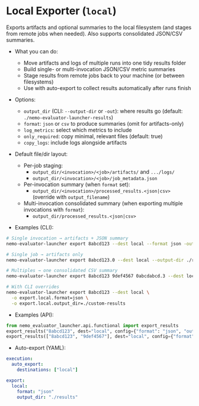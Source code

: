 # Local Exporter (`local`)

Exports artifacts and optional summaries to the local filesystem (and stages from remote jobs when needed). Also supports consolidated JSON/CSV summaries.

- What you can do:
  - Move artifacts and logs of multiple runs into one tidy results folder
  - Build single- or multi-invocation JSON/CSV metric summaries
  - Stage results from remote jobs back to your machine (or between filesystems)
  - Use with auto-export to collect results automatically after runs finish

- Options:
  - `output_dir` (CLI: `--output-dir` or `-out`): where results go (default: `./nemo-evaluator-launcher-results`)
  - `format`: `json` or `csv` to produce summaries (omit for artifacts-only)
  - `log_metrics`: select which metrics to include
  - `only_required`: copy minimal, relevant files (default: true)
  - `copy_logs`: include logs alongside artifacts

- Default file/dir layout:
  - Per-job staging:
    - `output_dir/<invocation>/<job>/artifacts/` and `.../logs/`
    - `output_dir/<invocation>/<job>/job_metadata.json`
  - Per-invocation summary (when `format` set):
    - `output_dir/<invocation>/processed_results.<json|csv>` (override with `output_filename`)
  - Multi-invocation consolidated summary (when exporting multiple invocations with `format`):
    - `output_dir/processed_results.<json|csv>`

- Examples (CLI):
```bash
# Single invocation → artifacts + JSON summary
nemo-evaluator-launcher export 8abcd123 --dest local --format json -output-dir ./results

# Single job → artifacts only
nemo-evaluator-launcher export 8abcd123.0 --dest local --output-dir ./results

# Multiples → one consolidated CSV summary
nemo-evaluator-launcher export 8abcd123 9def4567 0abcdabcd.3 --dest local --format csv --output-dir ./results

# With CLI overrides
nemo-evaluator-launcher export 8abcd123 --dest local \
  -o export.local.format=json \
  -o export.local.output_dir=./custom-results
```

- Examples (API):
```python
from nemo_evaluator_launcher.api.functional import export_results
export_results("8abcd123", dest="local", config={"format": "json", "output_dir": "./results"})
export_results(["8abcd123", "9def4567"], dest="local", config={"format": "csv", "output_dir": "./results"})
```

- Auto-export (YAML):
```yaml
execution:
  auto_export:
    destinations: ["local"]

export:
  local:
    format: "json"
    output_dir: "./results"
```